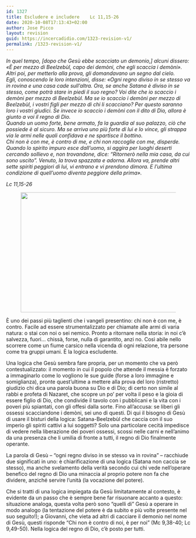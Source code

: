 ```yaml
---
id: 1327
title: Escludere e includere	Lc 11,15-26
date: 2020-10-08T17:13:43+02:00
author: Jose Picco
layout: revision
guid: https://incercadidio.com/1323-revision-v1/
permalink: /1323-revision-v1/
---
```

_In quel tempo, [dopo che Gesù ebbe scacciato un demonio,] alcuni dissero: «È per mezzo di Beelzebùl, capo dei demòni, che egli scaccia i demòni». Altri poi, per metterlo alla prova, gli domandavano un segno dal cielo.  
Egli, conoscendo le loro intenzioni, disse: «Ogni regno diviso in se stesso va in rovina e una casa cade sull&#8217;altra. Ora, se anche Satana è diviso in se stesso, come potrà stare in piedi il suo regno? Voi dite che io scaccio i demòni per mezzo di Beelzebùl. Ma se io scaccio i demòni per mezzo di Beelzebùl, i vostri figli per mezzo di chi li scacciano? Per questo saranno loro i vostri giudici. Se invece io scaccio i demòni con il dito di Dio, allora è giunto a voi il regno di Dio.  
Quando un uomo forte, bene armato, fa la guardia al suo palazzo, ciò che possiede è al sicuro. Ma se arriva uno più forte di lui e lo vince, gli strappa via le armi nelle quali confidava e ne spartisce il bottino.  
Chi non è con me, è contro di me, e chi non raccoglie con me, disperde.  
Quando lo spirito impuro esce dall&#8217;uomo, si aggira per luoghi deserti cercando sollievo e, non trovandone, dice: &#8220;Ritornerò nella mia casa, da cui sono uscito&#8221;. Venuto, la trova spazzata e adorna. Allora va, prende altri sette spiriti peggiori di lui, vi entrano e vi prendono dimora. E l&#8217;ultima condizione di quell&#8217;uomo diventa peggiore della prima»._

<p class="has-text-align-right">
  <em>Lc 11,15-26</em>
</p><figure class="wp-block-image size-large is-resized">

<img src="https://incercadidio.com/wp-content/uploads/2020/10/3.jpg" alt="" class="wp-image-1324" width="667" height="328" srcset="https://incercadidio.com/wp-content/uploads/2020/10/3.jpg 419w, https://incercadidio.com/wp-content/uploads/2020/10/3-300x147.jpg 300w" sizes="(max-width: 667px) 100vw, 667px" /> </figure> 

È uno dei passi più taglienti che i vangeli presentino: chi non è con me, è contro. Facile ad essere strumentalizzato per chiamate alle armi di varia natura: o stai con noi o sei nemico. Pronto a ritornare nella storia: in noi c’è salvezza, fuori… chissà, forse, nulla di garantito, anzi no. Così abile nello scorrere come un fiume carsico nella vicenda di ogni relazione, tra persone come tra gruppi umani. È la logica escludente.

Una logica che Gesù sembra fare propria, per un momento che va però contestualizzato: il momento in cui il popolo che attende il messia è forzato a immaginarlo come lo vogliono le sue guide (forse a loro immagine e somiglianza), pronte quest’ultime a mettere alla prova del loro (ristretto) giudizio chi dica una parola buona su Dio e di Dio; di certo non simile al rabbi e profeta di Nazaret, che scopre un po’ per volta il peso e la gioia di essere figlio di Dio, che condivide il tavolo con i pubblicani e la vita con i poveri più spiantati, con gli offesi dalla sorte. Fino all’accusa: se liberi gli ossessi scacciandone i demòni, sei uno di questi. Di qui il bisogno di Gesù di usare il bisturi della logica: Satana-Beelzebùl che caccia con il suo imperio gli spiriti cattivi a lui soggetti? Solo una particolare cecità impedisce di vedere nella liberazione dei poveri ossessi, scossi nelle carni e nell’animo da una presenza che li umilia di fronte a tutti, il regno di Dio finalmente operante.

La parola di Gesù – “ogni regno diviso in se stesso va in rovina” &#8211; racchiude due significati in uno: è chiarificazione di una logica (Satana non caccia se stesso), ma anche svelamento della verità secondo cui chi vede nell’operare benefico del regno di Dio una minaccia al proprio potere non fa che dividere, anziché servire l’unità (la vocazione del potere).

Che si tratti di una logica impiegata da Gesù limitatamente al contesto, è evidente da un passo che è sempre bene far risuonare accanto a questo: situazione analoga, questa volta però sono “quelli di” Gesù a operare in modo analogo (la tentazione del potere è da subito e più volte presente nel suo seguito!); a Giovanni, che vieta ad altri di cacciare il demonio nel nome di Gesù, questi risponde “Chi non è contro di noi, è per noi” (Mc 9,38-40; Lc 9,49-50). Nella logica del regno di Dio, c’è posto per tutti.